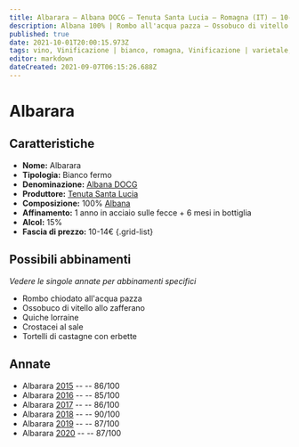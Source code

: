 ```yaml
---
title: Albarara – Albana DOCG – Tenuta Santa Lucia – Romagna (IT) – 10-14€ – 3★-4★
description: Albana 100% | Rombo all'acqua pazza – Ossobuco di vitello allo zafferano – Quiche lorraine – Crostacei al sale – Tortelli di farina di castagne con erbette
published: true
date: 2021-10-01T20:00:15.973Z
tags: vino, Vinificazione | bianco, romagna, Vinificazione | varietale, Valutazioni | 4 stelle, Vitigni | Albana, Rombo chiodato all'acqua pazza, Alimento | vitello, Alimento-dettagli | ossobuco, Aromatizzazione | allo zafferano, Quiche lorraine, Crostacei al sale, Tortelli di castagne con erbette, Prezzi | 10-14€
editor: markdown
dateCreated: 2021-09-07T06:15:26.688Z
---
```


# Albarara

## Caratteristiche
- **Nome:** Albarara
- **Tipologia:** Bianco fermo
- **Denominazione:** [Albana DOCG](/denominazioni/Italia/Romagna/DOCG/Albana)
- **Produttore:** [Tenuta Santa Lucia](/produttori/Italia/Romagna/Tenuta-Santa-Lucia) 
- **Composizione:** 100% [Albana](/vitigni/Italia/bacca-bianca/albana)
- **Affinamento:** 1 anno in acciaio sulle fecce + 6 mesi in bottiglia
- **Alcol:** 15%
- **Fascia di prezzo:** 10-14€
{.grid-list}



## Possibili abbinamenti
*Vedere le singole annate per abbinamenti specifici*

- Rombo chiodato all'acqua pazza
- Ossobuco di vitello allo zafferano
- Quiche lorraine
- Crostacei al sale
- Tortelli di castagne con erbette

## Annate
- Albarara [2015](/vini/Italia/Romagna/Tenuta-Santa-Lucia/Albarara/2015) -- <span class="star-3"></span> -- 86/100
- Albarara [2016](/vini/Italia/Romagna/Tenuta-Santa-Lucia/Albarara/2016) -- <span class="star-3"></span> -- 85/100
- Albarara [2017](/vini/Italia/Romagna/Tenuta-Santa-Lucia/Albarara/2017) -- <span class="star-3"></span> -- 86/100
- Albarara [2018](/vini/Italia/Romagna/Tenuta-Santa-Lucia/Albarara/2018) -- <span class="star-4"></span> -- 90/100 
- Albarara [2019](/vini/Italia/Romagna/Tenuta-Santa-Lucia/Albarara/2019) -- <span class="star-3"></span> -- 87/100
- Albarara [2020](/vini/Italia/Romagna/Tenuta-Santa-Lucia/Albarara/2020) -- <span class="star-3"></span> -- 87/100